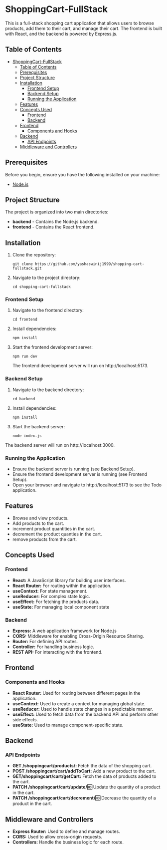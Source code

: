 # ShoppingCart-FullStack

This is a full-stack shopping cart application that allows users to browse products, add them to their cart, and manage their cart. The frontend is built with React, and the backend is powered by Express.js.

## Table of Contents

- [ShoppingCart-FullStack](#shoppingcart-fullstack)
  - [Table of Contents](#table-of-contents)
  - [Prerequisites](#prerequisites)
  - [Project Structure](#project-structure)
  - [Installation](#installation)
    - [Frontend Setup](#frontend-setup)
    - [Backend Setup](#backend-setup)
    - [Running the Application](#running-the-application)
  - [Features](#features)
  - [Concepts Used](#concepts-used)
    - [Frontend](#frontend)
    - [Backend](#backend)
  - [Frontend](#frontend-1)
    - [Components and Hooks](#components-and-hooks)
  - [Backend](#backend-1)
    - [API Endpoints](#api-endpoints)
  - [Middleware and Controllers](#middleware-and-controllers)

## Prerequisites

Before you begin, ensure you have the following installed on your machine:

- [Node.js](https://nodejs.org/en)

## Project Structure

The project is organized into two main directories:

- **backend** - Contains the Node.js backend.
- **frontend** - Contains the React frontend.

## Installation

1. Clone the repository:

   ```
   git clone https://github.com/yashaswinij1999/shopping-cart-fullstack.git

   ```

2. Navigate to the project directory:

   ```
   cd shopping-cart-fullstack

   ```

### Frontend Setup

1. Navigate to the frontend directory:
   ```
   cd frontend
   ```
2. Install dependencies:

   ```
   npm install

   ```

3. Start the frontend development server:

   ```
   npm run dev

   ```

   The frontend development server will run on http://localhost:5173.

### Backend Setup

1. Navigate to the backend directory:

   ```
   cd backend

   ```

2. Install dependencies:

   ```
   npm install

   ```

3. Start the backend server:
   ```
   node index.js
   ```

The backend server will run on http://localhost:3000.

### Running the Application

- Ensure the backend server is running (see Backend Setup).
- Ensure the frontend development server is running (see Frontend Setup).
- Open your browser and navigate to http://localhost:5173 to see the Todo application.

## Features

- Browse and view products.
- Add products to the cart.
- increment product quantities in the cart.
- decrement the product quanties in the cart.
- remove products from the cart.

## Concepts Used

### Frontend

- **React:** A JavaScript library for building user interfaces.
- **React Router:** For routing within the application.
- **useContext:** For state management.
- **useReducer:** For complex state logic.
- **useEffect:** For fetching the products data.
- **useState:** For managing local component state

### Backend

- **Express:** A web application framework for Node.js
- **CORS:** Middleware for enabling Cross-Origin Resource Sharing.
- **Router:** For defining API routes.
- **Controller:** For handling business logic.
- **REST API:** For interacting with the frontend.

## Frontend

### Components and Hooks

- **React Router:** Used for routing between different pages in the application.
- **useContext:** Used to create a context for managing global state.
- **useReducer:** Used to handle state changes in a predictable manner.
- **useEffect:** Used to fetch data from the backend API and perform other side effects.
- **useState:** Used to manage component-specific state.

## Backend

### API Endpoints

- **GET /shoppingcart/products/:** Fetch the data of the shopping cart.
- **POST /shoppingcart/cart/addToCart:** Add a new product to the cart.
- **GET/shoppingcart/cart/getCart:** Fetch the data of products added to the cart.
- **PATCH /shoppingcart/cart/update/:id:** Update the quantity of a product in the cart.
- **PATCH /shoppingcart/cart/decrement/:id:** Decrease the quantity of a product in the cart.

## Middleware and Controllers

- **Express Router:** Used to define and manage routes.
- **CORS:** Used to allow cross-origin requests.
- **Controllers:** Handle the business logic for each route.
